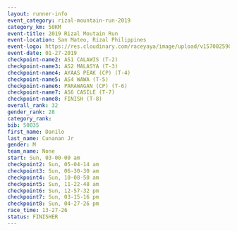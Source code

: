 ```yaml
---
layout: runner-info 
event_category: rizal-mountain-run-2019 
category_km: 50KM 
event-title: 2019 Rizal Moutain Run 
event-location: San Mateo, Rizal Philippines 
event-logo: https://res.cloudinary.com/raceyaya/image/upload/v1570025909/logo/rizal-mountain_gkfete.jpg 
event-date: 01-27-2019 
checkpoint-name2: AS1 CALAWIS (T-2) 
checkpoint-name3: AS2 MALASYA (T-3) 
checkpoint-name4: AYAAS PEAK (CP) (T-4) 
checkpoint-name5: AS4 WAWA (T-5) 
checkpoint-name6: PARAWAGAN (CP) (T-6) 
checkpoint-name7: AS6 CASILE (T-7) 
checkpoint-name8: FINISH (T-8) 
overall_rank: 32
gender_rank: 28
category_rank: 
bib: 50035
first_name: Danilo
last_name: Cunanan Jr
gender: M
team_name: None
start: Sun, 03-00-00 am
checkpoint2: Sun, 05-04-14 am
checkpoint3: Sun, 06-30-30 am
checkpoint4: Sun, 10-08-50 am
checkpoint5: Sun, 11-22-48 am
checkpoint6: Sun, 12-57-32 pm
checkpoint7: Sun, 03-15-16 pm
checkpoint8: Sun, 04-27-26 pm
race_time: 13-27-26
status: FINISHER
---
```

